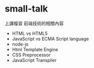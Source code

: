 # small-talk
上課複習
前端技術的相關內容
- HTML vs HTML5
- JavaScript vs ECMA Script language
- node-js
- Html Template Engine
- CSS Preprocessor
- JavaScript Transpiler
